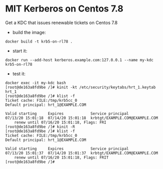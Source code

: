 # MIT Kerberos on Centos 7.8

Get a KDC that issues renewable tickets on Centos 7.8

- build the image:
```
docker build -t krb5-on-rl78 .
```
- start it:
```
docker run --add-host kerberos.example.com:127.0.0.1 --name my-kdc krb5-on-rl78
```
- test it:
```
docker exec -it my-kdc bash
[root@de163a8fd9be /]# kinit -kt /etc/security/keytabs/hrt_1.keytab hrt_1
[root@de163a8fd9be /]# klist -f
Ticket cache: FILE:/tmp/krb5cc_0
Default principal: hrt_1@EXAMPLE.COM

Valid starting     Expires            Service principal
07/13/20 15:01:18  07/14/20 15:01:18  krbtgt/EXAMPLE.COM@EXAMPLE.COM
	renew until 07/16/20 15:01:18, Flags: FRI
[root@de163a8fd9be /]# kinit -R
[root@de163a8fd9be /]# klist -f
Ticket cache: FILE:/tmp/krb5cc_0
Default principal: hrt_1@EXAMPLE.COM

Valid starting     Expires            Service principal
07/13/20 15:01:37  07/14/20 15:01:37  krbtgt/EXAMPLE.COM@EXAMPLE.COM
	renew until 07/16/20 15:01:18, Flags: FRIT
[root@de163a8fd9be /]#
```